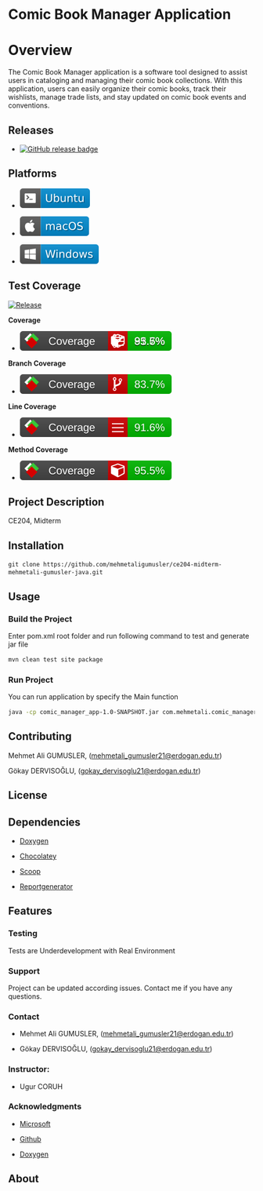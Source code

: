 # Comic Book Manager Application

# Overview

The Comic Book Manager application is a software tool designed to assist users in cataloging and managing their comic book collections. With this application, users can easily organize their comic books, track their wishlists, manage trade lists, and stay updated on comic book events and conventions.

## Releases

- [![GitHub release badge](https://badgen.net/github/release/mehmetaligumusler/ce204-midterm-mehmetali-gumusler-java)](https://github.com/mehmetaligumusler/ce204-midterm-mehmetali-gumusler-java/releases/latest)

## Platforms

- ![Ubuntu badge](assets/badge-ubuntu.svg)

- ![macOS badge](assets/badge-macos.svg)

- ![Windows badge](assets/badge-windows.svg)

## Test Coverage

[![Release](https://github.com/mehmetaligumusler/ce204-midterm-mehmetali-gumusler-java/actions/workflows/release.yml/badge.svg)](https://github.com/mehmetaligumusler/ce204-midterm-mehmetali-gumusler-java/actions/workflows/release.yml)

**Coverage**

- ![All](assets/badge_combined.svg)

**Branch Coverage**

- ![Branch Coverage](assets/badge_branchcoverage.svg)

**Line Coverage**

- ![Line Coverage](assets/badge_linecoverage.svg)

**Method Coverage**

- ![Method Coverage](assets/badge_methodcoverage.svg)

## Project Description

CE204, Midterm

## Installation

```
git clone https://github.com/mehmetaligumusler/ce204-midterm-mehmetali-gumusler-java.git
```

## Usage

### Build the Project

Enter pom.xml root folder and run following command to test and generate jar file

```bash
mvn clean test site package
```

### Run Project

You can run application by specify the Main function

```bash
java -cp comic_manager_app-1.0-SNAPSHOT.jar com.mehmetali.comic_manager_app.Main
```

## Contributing

Mehmet Ali GUMUSLER, (mehmetali_gumusler21@erdogan.edu.tr) 

Gökay DERVISOĞLU, (gokay_dervisoglu21@erdogan.edu.tr)

## License



## Dependencies

- [Doxygen](https://www.doxygen.nl/)

- [Chocolatey](https://chocolatey.org/install)

- [Scoop](https://scoop.sh/)

- [Reportgenerator ](https://reportgenerator.io/)

## Features



### Testing

Tests are Underdevelopment with Real Environment

### Support

Project can be updated according issues.
Contact me if you have any questions.

### Contact

- Mehmet Ali GUMUSLER, (mehmetali_gumusler21@erdogan.edu.tr)

- Gökay DERVISOĞLU, (gokay_dervisoglu21@erdogan.edu.tr)

### Instructor: 

- Ugur CORUH

### Acknowledgments

- [Microsoft](https://visualstudio.microsoft.com/tr/vs/community/)

- [Github](https://github.com/)

- [Doxygen](https://www.doxygen.nl/)

## About

